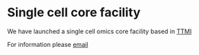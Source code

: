 # Single cell core facility

We have launched a single cell omics core facility based in [TTMI](https://www.tcd.ie/ttmi/)

For information please [email](mailto:cofinlay@tcd.ie)
